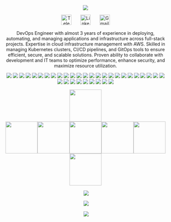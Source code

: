 <p align="center">
  <a href="https://github.com/SheplX"><img src="https://readme-typing-svg.herokuapp.com/?lines=Welcome👋!;Iam%20DevOps%20Engineer;Building%20Different%20Solutions;I%20Love%20Automating%20Everything;Always%20Learning%20New%20Things&font=Fira%20Code&center=true&width=440&height=45&color=f75c7e&vCenter=true&size=22"></a>
<p align="center">
  <a href="https://t.me/CHI_X_NGO"><img width="32px" alt="Telegram" title="Telegram" src="https://github.com/SheplX/SheplX/blob/main/Img/telegram.png"/></a>
  &#8287;&#8287;&#8287;&#8287;&#8287;
  <a href="https://www.linkedin.com/in/shepl/"><img width="32px" alt="Linkedin" title="Linkedin" src="https://github.com/SheplX/SheplX/blob/main/Img/linkedin.png"/></a>
  &#8287;&#8287;&#8287;&#8287;&#8287;
  <a href="mailto:shepl.dev@gmail.com"><img width="32px" alt="Gmail" title="Gmail" src="https://github.com/SheplX/SheplX/blob/main/Img/email.png"/></a>
</p>
<p align="center">
DevOps Engineer with almost 3 years of experience in deploying, automating, and managing applications and infrastructure across full-stack projects. Expertise in cloud infrastructure management with AWS. Skilled in managing Kubernetes clusters, CI/CD pipelines, and GitOps tools to ensure efficient, secure, and scalable solutions. Proven ability to collaborate with development and IT teams to optimize performance, enhance security, and maximize resource utilization.
<p align="center">
  <a href="https://www.terraform.io/"><img src="https://img.shields.io/badge/-Terraform-623CE4?style=for-the-badge&logo=terraform&logoColor=white"></a>
  <a href="https://www.vaultproject.io/"><img src="https://img.shields.io/badge/-Vault-222222?style=for-the-badge&logo=vault&logoColor=white"></a>
  <a href="https://www.ansible.com/"><img src="https://img.shields.io/badge/-Ansible-EE0000?style=for-the-badge&logo=ansible&logoColor=white"></a>
  <a href="https://www.docker.com/"><img src="https://img.shields.io/badge/-Docker-2496ED?style=for-the-badge&logo=docker&logoColor=white"></a>
  <a href="https://kubernetes.io/"><img src="https://img.shields.io/badge/-Kubernetes-326CE5?style=for-the-badge&logo=kubernetes&logoColor=white"></a>
  <a href="https://k8slens.dev/"><img src="https://img.shields.io/badge/-Lens-326CE5?style=for-the-badge&logo=kubernetes&logoColor=white"></a>
  <a href="https://www.redhat.com/en/technologies/cloud-computing/openshift"><img src="https://img.shields.io/badge/-OpenShift-EE0000?style=for-the-badge&logo=redhatopenshift&logoColor=white"></a>
  <a href="https://helm.sh/"><img src="https://img.shields.io/badge/-Helm-277A9F?style=for-the-badge&logo=helm&logoColor=white"></a>
  <a href="https://www.sonatype.com/products/repository-oss"><img src="https://img.shields.io/badge/-Nexus-4EAA25?style=for-the-badge&logo=nexus3&logoColor=white"></a>
  <a href="https://www.microsoft.com/en-us/sql-server"><img src="https://img.shields.io/badge/-Microsoft%20SQL%20Server-CC2927?style=for-the-badge&logo=microsoft-sql-server&logoColor=white"></a>
  <a href="https://redis.io/"><img src="https://img.shields.io/badge/-Redis-DC382D?style=for-the-badge&logo=redis&logoColor=white"></a>
  <a href="https://www.mongodb.com/"><img src="https://img.shields.io/badge/-MongoDB-47A248?style=for-the-badge&logo=mongodb&logoColor=white"></a>
  <a href="https://nginx.org/"><img src="https://img.shields.io/badge/-Nginx-009639?style=for-the-badge&logo=nginx&logoColor=white"></a>
  <a href="https://httpd.apache.org/"><img src="https://img.shields.io/badge/-Apache-D22128?style=for-the-badge&logo=apache&logoColor=white"></a>
  <a href="https://www.iis.net/"><img src="https://img.shields.io/badge/-Microsoft%20IIS-0052CC?style=for-the-badge&logo=internet-information-services&logoColor=white"></a>
  <a href="https://swagger.io/"><img src="https://img.shields.io/badge/-API-3C3F42?style=for-the-badge&logo=swagger&logoColor=white"></a>
  <a href="https://www.jenkins.io/"><img src="https://img.shields.io/badge/-Jenkins-D24939?style=for-the-badge&logo=jenkins&logoColor=white"></a>
  <a href="https://azure.microsoft.com/en-us/services/devops/"><img src="https://img.shields.io/badge/-Azure%20DevOps-0078D7?style=for-the-badge&logo=azuredevops&logoColor=white"></a>
  <a href="https://docs.microsoft.com/en-us/visualstudio/msbuild/msbuild?view=vs-2022"><img src="https://img.shields.io/badge/-msbuild-623CE4?style=for-the-badge&logo=dotnet&logoColor=white"></a>
  <a href="https://visualstudio.microsoft.com/"><img src="https://img.shields.io/badge/-Visual%20Studio-5C2D91?style=for-the-badge&logo=visual-studio&logoColor=white"></a>
  <a href="https://git-scm.com/"><img src="https://img.shields.io/badge/-Git-F05032?style=for-the-badge&logo=git&logoColor=white"></a>
  <a href="https://github.com/"><img src="https://img.shields.io/badge/-GitHub-3776AB?style=for-the-badge&logo=github&logoColor=white"></a>
  <a href="https://www.gitops.tech/"><img src="https://img.shields.io/badge/-GitOps-222222?style=for-the-badge&logo=gitops&logoColor=white"></a>
  <a href="https://github.com/features/actions"><img src="https://img.shields.io/badge/-GitHub%20Actions-2088FF?style=for-the-badge&logo=github-actions&logoColor=white"></a>
  <a href="https://argoproj.github.io/cd/"><img src="https://img.shields.io/badge/-Argo%20CD-F05032?style=for-the-badge&logo=argo&logoColor=white"></a>
  <a href="https://www.linux.org/"><img src="https://img.shields.io/badge/-Linux-3C3F42?style=for-the-badge&logo=windows-terminal&logoColor=white"></a>
  <a href="https://www.gnu.org/software/bash/"><img src="https://img.shields.io/badge/-Bash-222222?style=for-the-badge&logo=gnu-bash&logoColor=white"></a>
  <a href="https://docs.microsoft.com/en-us/powershell/"><img src="https://img.shields.io/badge/-PS-0052CC?style=for-the-badge&logo=powershell&logoColor=white"></a>
  <a href="https://www.python.org/"><img src="https://img.shields.io/badge/-Python-3776AB?style=for-the-badge&logo=python&logoColor=white"></a>
  <a href="https://falco.org/"><img src="https://img.shields.io/badge/-Falco-00A4DC?style=for-the-badge&logo=falco&logoColor=white"></a>
  <a href="https://www.cisecurity.org/cis-benchmarks/"><img src="https://img.shields.io/badge/-CIS%20Benchmarks-005571?style=for-the-badge&logo=cisco&logoColor=white"></a>
  <a href="https://trivy.dev/latest/"><img src="https://img.shields.io/badge/-Trivy-1904DA?style=for-the-badge&logo=trivy&logoColor=white"></a>
  <a href="https://www.sonarqube.org/"><img src="https://img.shields.io/badge/-SonarQube-4E9BCD?style=for-the-badge&logo=sonarqube&logoColor=white"></a>
  <a href="https://wazuh.com/"><img src="https://img.shields.io/badge/-Wazuh-00A4DC?style=for-the-badge&logo=wazuh&logoColor=white"></a>
</p>
<p align="center" style="font-size:0;">
<a href="https://www.credly.com/badges/33e96ef5-a6c2-4d75-b8ba-a7a1e90a39d5/public_url"><img src="https://images.credly.com/size/680x680/images/00634f82-b07f-4bbd-a6bb-53de397fc3a6/image.png" alt="ACP" width="100" height="100"></a>
</p>
<p align="center" style="font-size:0;">
<a href="https://www.credly.com/badges/7fd0695c-ddf4-4cdb-99b1-0ea1fdee5cff/public_url"><img src="https://images.credly.com/size/220x220/images/8b8ed108-e77d-4396-ac59-2504583b9d54/cka_from_cncfsite__281_29.png" alt="CKA" width="100" height="100"></a>
<a href="https://www.credly.com/badges/f2c010f8-60bb-4b6d-9eef-b3067e9dac1a/public_url"><img src="https://images.credly.com/size/340x340/images/cc8adc83-1dc6-4d57-8e20-22171247e052/blob" alt="CKAD" width="100" height="100"></a>
<a href="https://www.credly.com/badges/322f2ee9-6fed-4a2a-a3ac-e94d5579d9c1/public_url"><img src="https://www.cncf.io/wp-content/uploads/2020/11/kubernetes-security-specialist-logo.svg" alt="CKS" width="100" height="100"></a>
<a href="https://www.credly.com/badges/fb747717-8610-4c3e-bcac-fbe200c75643/public_url"><img src="https://www.cncf.io/wp-content/uploads/2021/09/kcna_color.svg" alt="KCNA" width="100" height="100"></a>
<a href="https://www.credly.com/badges/78707d8d-be03-4621-be8d-06ef2f55a658/public_url"><img src="https://www.cncf.io/wp-content/uploads/2024/03/kubernetes-kcsa-color.svg" alt="KCSA" width="100" height="100"></a>
<a href="https://www.credly.com/badges/9646c438-2430-42da-9825-a52e25526c3e/public_url"><img src="https://images.credly.com/size/340x340/images/cd6c6449-6814-4613-a2d3-13cf4ac5be4f/image.png" alt="Kubestronaut" width="100" height="100"></a>
</p>
</p>
<p align="center">&nbsp;<img align="center" src="https://github-readme-streak-stats.herokuapp.com/?user=SheplX&layout=compact&theme=radical&hide_border=true"
</p> 
<p align="center">&nbsp;<img align="center" src="https://github-readme-stats-git-masterrstaa-rickstaa.vercel.app/api?username=SheplX&theme=radical&hide_border=true"
</p>
<p align="center">&nbsp;<img align="center" src="https://github-readme-stats-git-masterrstaa-rickstaa.vercel.app/api/top-langs/?username=SheplX&layout=compact&hide_border=true&theme=radical"
</p>
